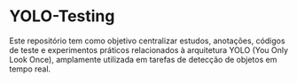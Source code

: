 # YOLO-Testing
Este repositório tem como objetivo centralizar estudos, anotações, códigos de teste e experimentos práticos relacionados à arquitetura YOLO (You Only Look Once), amplamente utilizada em tarefas de detecção de objetos em tempo real.
